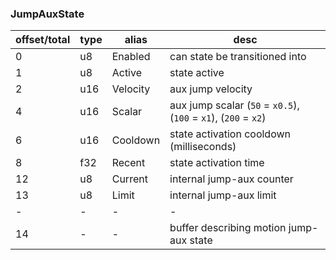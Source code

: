 ### JumpAuxState

|offset/total|type|alias|desc|
|-|-|-|-|
|0|u8|Enabled|can state be transitioned into|
|1|u8|Active|state active|
|2|u16|Velocity|aux jump velocity|
|4|u16|Scalar|aux jump scalar (`50` = `x0.5`), (`100` = `x1`), (`200` = `x2`)|
|6|u16|Cooldown|state activation cooldown (milliseconds)|
|8|f32|Recent|state activation time|
|12|u8|Current|internal jump-aux counter|
|13|u8|Limit|internal jump-aux limit|
|-|-|-|-|
|14|-|-|buffer describing motion jump-aux state|